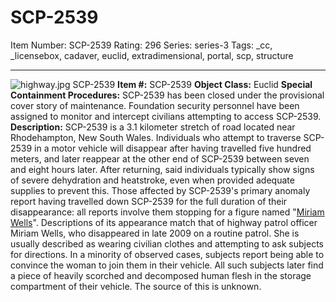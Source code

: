 # SCP-2539
Item Number: SCP-2539
Rating: 296
Series: series-3
Tags: _cc, _licensebox, cadaver, euclid, extradimensional, portal, scp, structure

---

![highway.jpg](https://scp-wiki.wdfiles.com/local--files/scp-2539/highway.jpg)
SCP-2539
**Item #:** SCP-2539
**Object Class:** Euclid
**Special Containment Procedures:** SCP-2539 has been closed under the provisional cover story of maintenance. Foundation security personnel have been assigned to monitor and intercept civilians attempting to access SCP-2539.
**Description:** SCP-2539 is a 3.1 kilometer stretch of road located near Rhodehampton, New South Wales. Individuals who attempt to traverse SCP-2539 in a motor vehicle will disappear after having travelled five hundred meters, and later reappear at the other end of SCP-2539 between seven and eight hours later. After returning, said individuals typically show signs of severe dehydration and heatstroke, even when provided adequate supplies to prevent this.
Those affected by SCP-2539's primary anomaly report having travelled down SCP-2539 for the full duration of their disappearance: all reports involve them stopping for a figure named "[Miriam Wells](/scp-3370)". Descriptions of its appearance match that of highway patrol officer Miriam Wells, who disappeared in late 2009 on a routine patrol. She is usually described as wearing civilian clothes and attempting to ask subjects for directions.
In a minority of observed cases, subjects report being able to convince the woman to join them in their vehicle. All such subjects later find a piece of heavily scorched and decomposed human flesh in the storage compartment of their vehicle. The source of this is unknown.